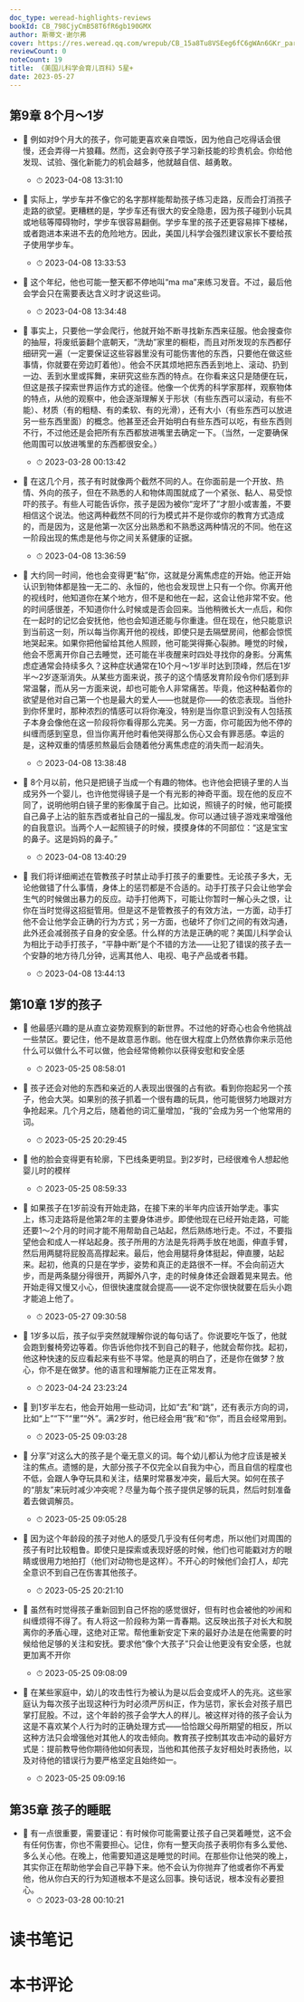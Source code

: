 ```yaml
---
doc_type: weread-highlights-reviews
bookId: CB_798CjyCmB58T6fR6gb190GMX
author: 斯蒂文·谢尔弗
cover: https://res.weread.qq.com/wrepub/CB_15a8Tu8VSEeg6fC6gWAn6GKr_parsecover
reviewCount: 0
noteCount: 19
title: 《美国儿科学会育儿百科》5星+
date: 2023-05-27
---
```



## 第9章 8个月～1岁


- 📌 例如对9个月大的孩子，你可能更喜欢亲自喂饭，因为他自己吃得话会很慢，还会弄得一片狼藉。然而，这会剥夺孩子学习新技能的珍贵机会。你给他发现、试验、强化新能力的机会越多，他就越自信、越勇敢。 
    - ⏱ 2023-04-08 13:31:10 

- 📌 实际上，学步车并不像它的名字那样能帮助孩子练习走路，反而会打消孩子走路的欲望。更糟糕的是，学步车还有很大的安全隐患，因为孩子碰到小玩具或地毯等障碍物时，学步车很容易翻倒。学步车里的孩子还更容易摔下楼梯，或者跑进本来进不去的危险地方。因此，美国儿科学会强烈建议家长不要给孩子使用学步车。 
    - ⏱ 2023-04-08 13:33:53 

- 📌 这个年纪，他也可能一整天都不停地叫“ma ma”来练习发音。不过，最后他会学会只在需要表达含义时才说这些词。 
    - ⏱ 2023-04-08 13:34:48 

- 📌 事实上，只要他一学会爬行，他就开始不断寻找新东西来征服。他会搜查你的抽屉，将废纸篓翻个底朝天，“洗劫”家里的橱柜，而且对所发现的东西都仔细研究一遍（一定要保证这些容器里没有可能伤害他的东西，只要他在做这些事情，你就要在旁边盯着他）。他会不厌其烦地把东西丢到地上、滚动、扔到一边、丢到水里或挥舞，来研究这些东西的特点。在你看来这只是随便在玩，但这是孩子探索世界运作方式的途径。他像一个优秀的科学家那样，观察物体的特点，从他的观察中，他会逐渐理解关于形状（有些东西可以滚动，有些不能）、材质（有的粗糙、有的柔软、有的光滑），还有大小（有些东西可以放进另一些东西里面）的概念。他甚至还会开始明白有些东西可以吃，有些东西则不行，不过他还是会把所有东西都放进嘴里去确定一下。（当然，一定要确保他周围可以放进嘴里的东西都很安全。） 
    - ⏱ 2023-03-28 00:13:42 

- 📌 在这几个月，孩子有时就像两个截然不同的人。在你面前是一个开放、热情、外向的孩子，但在不熟悉的人和物体周围就成了一个紧张、黏人、易受惊吓的孩子。有些人可能告诉你，孩子是因为被你“宠坏了”才胆小或害羞，不要相信这个说法。他这两种截然不同的行为模式并不是你或你的教育方式造成的，而是因为，这是他第一次区分出熟悉和不熟悉这两种情况的不同。他在这一阶段出现的焦虑是他与你之间关系健康的证据。 
    - ⏱ 2023-04-08 13:36:59 

- 📌 大约同一时间，他也会变得更“黏”你，这就是分离焦虑症的开始。他正开始认识到物体都是独一无二的、永恒的，他也会发现世上只有一个你。你离开他的视线时，他知道你在某个地方，但不是和他在一起，这会让他非常不安。他的时间感很差，不知道你什么时候或是否会回来。当他稍微长大一点后，和你在一起时的记忆会安抚他，他也会知道还能与你重逢。但在现在，他只能意识到当前这一刻，所以每当你离开他的视线，即使只是去隔壁房间，他都会惊慌地哭起来。如果你把他留给其他人照顾，他可能哭得撕心裂肺。睡觉的时候，他会不愿离开你自己去睡觉，还可能在半夜醒来时四处寻找你的身影。分离焦虑症通常会持续多久？这种症状通常在10个月～1岁半时达到顶峰，然后在1岁半～2岁逐渐消失。从某些方面来说，孩子的这个情感发育阶段令你们感到非常温馨，而从另一方面来说，却也可能令人非常痛苦。毕竟，他这种黏着你的欲望是他对自己第一个也是最大的爱人——也就是你——的依恋表现。当他扑到你怀里时，那种浓烈的情感可以将你淹没，特别是当你意识到没有人包括孩子本身会像他在这一阶段将你看得那么完美。另一方面，你可能因为他不停的纠缠而感到窒息，但当你离开他时看他哭得那么伤心又会有罪恶感。幸运的是，这种双重的情感煎熬最后会随着他分离焦虑症的消失而一起消失。 
    - ⏱ 2023-04-08 13:38:48 

- 📌 8个月以前，他只是把镜子当成一个有趣的物体。也许他会把镜子里的人当成另外一个婴儿，也许他觉得镜子是一个有光影的神奇平面。现在他的反应不同了，说明他明白镜子里的影像属于自己。比如说，照镜子的时候，他可能摸自己鼻子上沾的脏东西或者扯自己的一撮乱发。你可以通过镜子游戏来增强他的自我意识。当两个人一起照镜子的时候，摸摸身体的不同部位：“这是宝宝的鼻子。这是妈妈的鼻子。” 
    - ⏱ 2023-04-08 13:40:29 

- 📌 我们将详细阐述在管教孩子时禁止动手打孩子的重要性。无论孩子多大，无论他做错了什么事情，身体上的惩罚都是不合适的。动手打孩子只会让他学会生气的时候做出暴力的反应。动手打他两下，可能让你暂时一解心头之恨，让你在当时觉得这招挺管用。但是这不是管教孩子的有效方法，一方面，动手打他不会让他学会正确的行为方式；另一方面，也破坏了你们之间的有效沟通，此外还会减弱孩子自身的安全感。什么样的方法是正确的呢？美国儿科学会认为相比于动手打孩子，“平静中断”是个不错的方法——让犯了错误的孩子去一个安静的地方待几分钟，远离其他人、电视、电子产品或者书籍。 
    - ⏱ 2023-04-08 13:44:13 
## 第10章 1岁的孩子


- 📌 他最感兴趣的是从直立姿势观察到的新世界。不过他的好奇心也会令他挑战一些禁区。要记住，他不是故意恶作剧。他在很大程度上仍然依靠你来示范他什么可以做什么不可以做，他会经常倚赖你以获得安慰和安全感 
    - ⏱ 2023-05-25 08:58:01 

- 📌 孩子还会对他的东西和亲近的人表现出很强的占有欲。看到你抱起另一个孩子，他会大哭。如果别的孩子抓着一个很有趣的玩具，他可能很努力地跟对方争抢起来。几个月之后，随着他的词汇量增加，“我的”会成为另一个他常用的词。 
    - ⏱ 2023-05-25 20:29:45 

- 📌 他的脸会变得更有轮廓，下巴线条更明显。到2岁时，已经很难令人想起他婴儿时的模样 
    - ⏱ 2023-05-25 08:59:33 

- 📌 如果孩子在1岁前没有开始走路，在接下来的半年内应该开始学走。事实上，练习走路将是他第2年的主要身体进步。即使他现在已经开始走路，可能还要1～2个月的时间才能不用帮助自己站起，然后熟练地行走。不过，不要指望他会和成人一样站起身。孩子所用的方法是先将两手放在地面，伸直手臂，然后用两腿将屁股高高撑起来。最后，他会用腿将身体挺起，伸直腰，站起来。起初，他真的只是在学步，姿势和真正的走路很不一样。不会向前迈大步，而是两条腿分得很开，两脚外八字，走的时候身体还会跟着晃来晃去。他开始走得又慢又小心，但很快速度就会提高——说不定你很快就要在后头小跑才能追上他了。 
    - ⏱ 2023-05-27 09:30:58 

- 📌 1岁多以后，孩子似乎突然就理解你说的每句话了。你说要吃午饭了，他就会跑到餐椅旁边等着。你告诉他你找不到自己的鞋子，他就会帮你找。起初，他这种快速的反应看起来有些不寻常。他是真的明白了，还是你在做梦？放心，你不是在做梦。他的语言和理解能力正在正常发育。 
    - ⏱ 2023-04-24 23:23:24 

- 📌 到1岁半左右，他会开始用一些动词，比如“去”和“跳”，还有表示方向的词，比如“上”“下”“里”“外”。满2岁时，他已经会用“我”和“你”，而且会经常用到。 
    - ⏱ 2023-05-25 09:03:28 

- 📌 分享”对这么大的孩子是个毫无意义的词。每个幼儿都认为他才应该是被关注的焦点。遗憾的是，大部分孩子不仅完全以自我为中心，而且自信的程度也不低，会跟人争夺玩具和关注，结果时常暴发冲突，最后大哭。如何在孩子的“朋友”来玩时减少冲突呢？尽量为每个孩子提供足够的玩具，然后时刻准备着去做调解员。 
    - ⏱ 2023-05-25 09:05:28 

- 📌 因为这个年龄段的孩子对他人的感受几乎没有任何考虑，所以他们对周围的孩子有时比较粗鲁。即使只是探索或表现好感的时候，他们也可能戳对方的眼睛或很用力地拍打（他们对动物也是这样）。不开心的时候他们会打人，却完全意识不到自己在伤害其他孩子。 
    - ⏱ 2023-05-25 20:21:10 

- 📌 虽然有时觉得孩子重新回到自己怀抱的感觉很好，但有时也会被他的吵闹和纠缠烦得不得了。有人将这一阶段称为第一青春期。这反映出孩子对长大和脱离你的矛盾心理，这绝对正常。帮他重新安定下来的最好办法是在他需要的时候给他足够的关注和安抚。要求他“像个大孩子”只会让他更没有安全感，也就更加离不开你 
    - ⏱ 2023-05-25 09:08:09 

- 📌 在某些家庭中，幼儿的攻击性行为被认为是以后会变成坏人的先兆。这些家庭认为每次孩子出现这种行为时必须严厉纠正，作为惩罚，家长会对孩子扇巴掌打屁股。不过，这个年龄的孩子会学大人的样儿。被这样对待的孩子会认为这是不喜欢某个人行为时的正确处理方式——恰恰跟父母所期望的相反，所以这种方法只会增强他对其他人的攻击倾向。教育孩子控制其攻击冲动的最好方式是：提前教导他你期待他如何表现，当他和其他孩子友好相处时表扬他，以及对待他的错误行为要严格坚定且始终如一。 
    - ⏱ 2023-05-25 09:09:16 
## 第35章 孩子的睡眠


- 📌 有一点很重要，需要谨记：有时候你可能需要让孩子自己哭着睡觉，这不会有任何伤害，你也不需要担心。记住，你有一整天向孩子表明你有多么爱他、多么关心他。在晚上，他需要知道这是睡觉的时间。在那些你让他哭的晚上，其实你正在帮助他学会自己平静下来。他不会认为你抛弃了他或者你不再爱他，他从你白天的行为知道根本不是这么回事。换句话说，根本没有必要担心。 
    - ⏱ 2023-03-28 00:10:21 

# 读书笔记


# 本书评论
